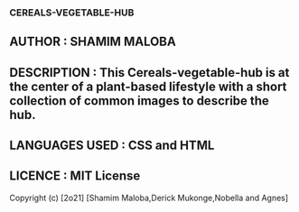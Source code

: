   ### CEREALS-VEGETABLE-HUB

   ## AUTHOR : SHAMIM MALOBA
   
   ## DESCRIPTION : This Cereals-vegetable-hub is at the center of a plant-based lifestyle with a short collection of common images to describe the hub.
   
   ## LANGUAGES USED : CSS and HTML
   
   ## LICENCE : MIT License

Copyright (c) [2o21] [Shamim Maloba,Derick Mukonge,Nobella and Agnes]

